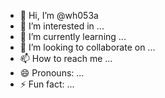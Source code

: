 - 👋 Hi, I’m @wh053a
- 👀 I’m interested in ...
- 🌱 I’m currently learning ...
- 💞️ I’m looking to collaborate on ...
- 📫 How to reach me ...
- 😄 Pronouns: ...
- ⚡ Fun fact: ...

<!---
wh053a/wh053a is a ✨ special ✨ repository because its `README.md` (this file) appears on your GitHub profile.
You can click the Preview link to take a look at your changes.
--->
